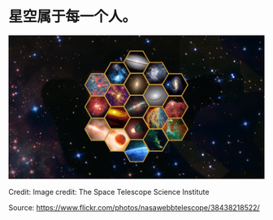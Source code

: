 # 星空属于每一个人。

![alt 属性文本](assets/images/jwst_science_themes.jpg)

Credit: Image credit: The Space Telescope Science Institute

Source: https://www.flickr.com/photos/nasawebbtelescope/38438218522/

